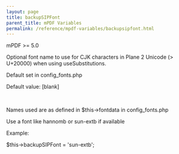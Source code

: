 ```yaml
---
layout: page
title: backupSIPFont
parent_title: mPDF Variables
permalink: /reference/mpdf-variables/backupsipfont.html
---
```


<div id="bpmbook" class="bpmbook" style="direction:ltr;">
<div class="topic_user_field">
<div id="U0">
<div>
<div>
<p>mPDF &gt;= 5.0

Optional font name to use for CJK characters in Plane 2 Unicode (&gt; U+20000) when using useSubstitutions.

Default set in config_fonts.php

Default value: [blank]</p>
<p>&nbsp;</p>
Names used are as defined in $this-&gt;fontdata in config_fonts.php

<p>Use a font like hannomb or sun-extb if available</p>
<p>Example:

$this-&gt;backupSIPFont = 'sun-extb';</p>
</div>
</div>
</div>
</div>

